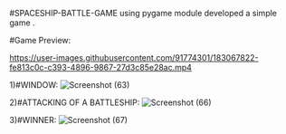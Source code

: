 #SPACESHIP-BATTLE-GAME
using pygame module developed a simple game .

#Game Preview:

https://user-images.githubusercontent.com/91774301/183067822-fe813c0c-c393-4896-9867-27d3c85e28ac.mp4

1)#WINDOW:
![Screenshot (63)](https://user-images.githubusercontent.com/91774301/168487877-aa744976-708d-4cc6-a7cc-365c73b63e56.png)

2)#ATTACKING OF A BATTLESHIP:
![Screenshot (66)](https://user-images.githubusercontent.com/91774301/168487892-846db83d-b091-4374-8189-e95c0f0f5587.png)

3)#WINNER:
![Screenshot (67)](https://user-images.githubusercontent.com/91774301/168487911-8885fb88-d1d3-48c3-957c-3391f2d0dad5.png)
